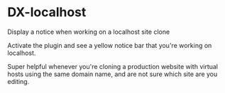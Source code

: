 DX-localhost
============

Display a notice when working on a localhost site clone

Activate the plugin and see a yellow notice bar that you're working on localhost.

Super helpful whenever you're cloning a production website with virtual hosts using the same domain name, and are not sure which site are you editing.

